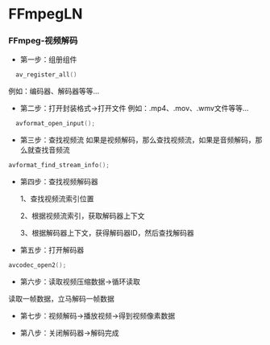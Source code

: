 # FFmpegLN

### FFmpeg-视频解码
* 第一步：组册组件
```c
  av_register_all()
```
例如：编码器、解码器等等…

* 第二步：打开封装格式->打开文件
例如：.mp4、.mov、.wmv文件等等...
```c
  avformat_open_input();
```
* 第三步：查找视频流
如果是视频解码，那么查找视频流，如果是音频解码，那么就查找音频流
```c
avformat_find_stream_info();
```
* 第四步：查找视频解码器

    1、查找视频流索引位置
    
    2、根据视频流索引，获取解码器上下文
    
    3、根据解码器上下文，获得解码器ID，然后查找解码器

* 第五步：打开解码器
```c
avcodec_open2();
```
* 第六步：读取视频压缩数据->循环读取

读取一帧数据，立马解码一帧数据

* 第七步：视频解码->播放视频->得到视频像素数据

* 第八步：关闭解码器->解码完成


